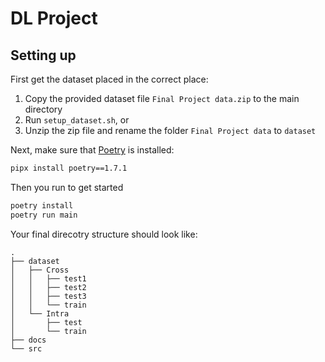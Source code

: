 # DL Project

## Setting up

First get the dataset placed in the correct place:

1. Copy the provided dataset file `Final Project data.zip` to the main directory
2. Run `setup_dataset.sh`, or
3. Unzip the zip file and rename the folder `Final Project data` to `dataset`

Next, make sure that [Poetry](https://python-poetry.org/docs/#installation) is installed:

```sh
pipx install poetry==1.7.1
```

Then you run to get started

```sh
poetry install
poetry run main
```

Your final direcotry structure should look like:

```
.
├── dataset
│   ├── Cross
│   │   ├── test1
│   │   ├── test2
│   │   ├── test3
│   │   └── train
│   └── Intra
│       ├── test
│       └── train
├── docs
└── src
```

